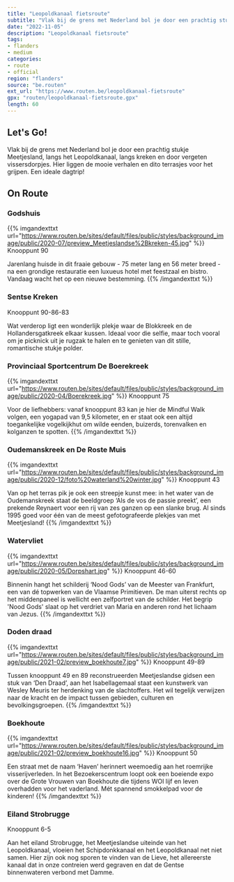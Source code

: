 ```yaml
---
title: "Leopoldkanaal fietsroute"
subtitle: "Vlak bij de grens met Nederland bol je door een prachtig stukje Meetjesland, langs het Leopoldkanaal, langs kreken en door vergeten vissersdorpjes"
date: "2022-11-05"
description: "Leopoldkanaal fietsroute"
tags:
- flanders
- medium
categories:
- route
- official
region: "flanders"
source: "be.routen"
ext_url: "https://www.routen.be/leopoldkanaal-fietsroute"
gpx: "routen/leopoldkanaal-fietsroute.gpx"
length: 60
---
```


## Let's Go!

Vlak bij de grens met Nederland bol je door een prachtig stukje Meetjesland, langs het Leopoldkanaal, langs kreken en door vergeten vissersdorpjes. Hier liggen de mooie verhalen en dito terrasjes voor het grijpen. Een ideale dagtrip!

## On Route

### Godshuis

{{% imgandexttxt url="https://www.routen.be/sites/default/files/public/styles/background_image/public/2020-07/preview_Meetjeslandse%2Bkreken-45.jpg" %}}
Knooppunt 90

Jarenlang huisde in dit fraaie gebouw - 75 meter lang en 56 meter breed - na een grondige restauratie een luxueus hotel met feestzaal en bistro. Vandaag wacht het op een nieuwe bestemming.
{{% /imgandexttxt %}}

### Sentse Kreken

Knooppunt 90-86-83

Wat verderop ligt een wonderlijk plekje waar de Blokkreek en de Hollandersgatkreek elkaar kussen. Ideaal voor die selfie, maar toch vooral om je picknick uit je rugzak te halen en te genieten van dit stille, romantische stukje polder.

### Provinciaal Sportcentrum De Boerekreek

{{% imgandexttxt url="https://www.routen.be/sites/default/files/public/styles/background_image/public/2020-04/Boerekreek.jpg" %}}
Knooppunt 75

Voor de liefhebbers: vanaf knooppunt 83 kan je hier de Mindful Walk volgen, een yogapad van 9,5 kilometer, en er staat ook een altijd toegankelijke vogelkijkhut om wilde eenden, buizerds, torenvalken en kolganzen te spotten.
{{% /imgandexttxt %}}

### Oudemanskreek en De Roste Muis

{{% imgandexttxt url="https://www.routen.be/sites/default/files/public/styles/background_image/public/2020-12/foto%20waterland%20winter.jpg" %}}
Knooppunt 43

Van op het terras pik je ook een streepje kunst mee: in het water van de Oudemanskreek staat de beeldgroep ‘Als de vos de passie preekt’, een prekende Reynaert voor een rij van zes ganzen op een slanke brug. Al sinds 1995 goed voor één van de meest gefotografeerde plekjes van met Meetjesland!
{{% /imgandexttxt %}}

### Watervliet

{{% imgandexttxt url="https://www.routen.be/sites/default/files/public/styles/background_image/public/2020-05/Dorpshart.jpg" %}}
Knooppunt 46-60

Binnenin hangt het schilderij ‘Nood Gods’ van de Meester van Frankfurt, een van dé topwerken van de Vlaamse Primitieven. De man uiterst rechts op het middenpaneel is wellicht een zelfportret van de schilder. Het begrip 'Nood Gods' slaat op het verdriet van Maria en anderen rond het lichaam van Jezus.
{{% /imgandexttxt %}}

### Doden draad

{{% imgandexttxt url="https://www.routen.be/sites/default/files/public/styles/background_image/public/2021-02/preview_boekhoute7.jpg" %}}
Knooppunt 49-89

Tussen knooppunt 49 en 89 reconstrueerden Meetjeslandse gidsen een stuk van ‘Den Draad’, aan het Isabellagemaal staat een kunstwerk van Wesley Meuris ter herdenking van de slachtoffers. Het wil tegelijk verwijzen naar de kracht en de impact tussen gebieden, culturen en bevolkingsgroepen.
{{% /imgandexttxt %}}

### Boekhoute

{{% imgandexttxt url="https://www.routen.be/sites/default/files/public/styles/background_image/public/2021-02/preview_boekhoute16.jpg" %}}
Knooppunt 50

Een straat met de naam ‘Haven’ herinnert weemoedig aan het roemrijke visserijverleden. In het Bezoekerscentrum loopt ook een boeiende expo over de Grote Vrouwen van Boekhoute die tijdens WOI lijf en leven overhadden voor het vaderland. Mét spannend smokkelpad voor de kinderen!
{{% /imgandexttxt %}}

### Eiland Strobrugge

Knooppunt 6-5

Aan het eiland Strobrugge, het Meetjeslandse uiteinde van het Leopoldkanaal, vloeien het Schipdonkkanaal en het Leopoldkanaal net niet samen. Hier zijn ook nog sporen te vinden van de Lieve, het allereerste kanaal dat in onze contreien werd gegraven en dat de Gentse binnenwateren verbond met Damme.


